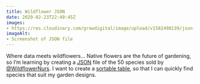 ```yaml
---
title: Wildflower JSON
date: 2020-02-23T22:49:45Z
images:
- https://res.cloudinary.com/growdigital/image/upload/v1582498139/json-200223.png
imageAlt:
- Screenshot of JSON file
---
```


Where data meets wildflowers… Native flowers are the future of gardening, so I’m learning by creating a [JSON](https://en.wikipedia.org/wiki/JSON) file of the 50 species sold by [@WildflowerNurs](https://twitter.com/WildflowerNurs). I want to create a [sortable table](https://codepen.io/growdigital/pen/KKpPJPd), so that I can quickly find species that suit my garden designs.
